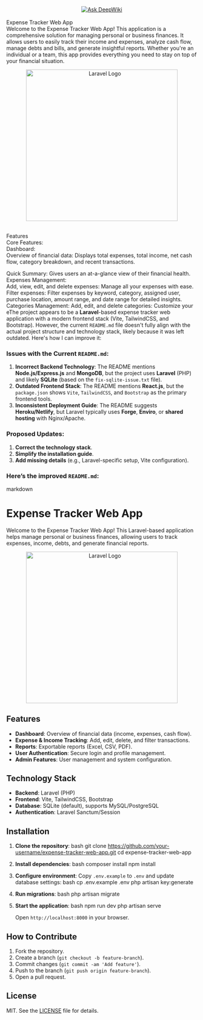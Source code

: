 <center> <a href="https://deepwiki.com/rabbi696/expense-tracker-web-app"><img src="https://deepwiki.com/badge.svg" alt="Ask DeepWiki"></a> </center>
</br>
Expense Tracker Web App<br>
Welcome to the Expense Tracker Web App! This application is a comprehensive solution for managing personal or business finances. It allows users to easily track their income and expenses, analyze cash flow, manage debts and bills, and generate insightful reports. Whether you're an individual or a team, this app provides everything you need to stay on top of your financial situation.<br>

<p align="center"><a href="https://laravel.com" target="_blank"><img src="https://iili.io/F09Slbp.png" width="400" alt="Laravel Logo"></a></p>
<br>
Features<br>
Core Features:<br>
Dashboard:<br>
Overview of financial data: Displays total expenses, total income, net cash flow, category breakdown, and recent transactions.<br>

Quick Summary: Gives users an at-a-glance view of their financial health.
<br>
Expenses Management:<br>
Add, view, edit, and delete expenses: Manage all your expenses with ease.
<br>
Filter expenses: Filter expenses by keyword, category, assigned user, purchase location, amount range, and date range for detailed insights.
<br>
Categories Management:
Add, edit, and delete categories: Customize your eThe project appears to be a **Laravel**-based expense tracker web application with a modern frontend stack (Vite, TailwindCSS, and Bootstrap). However, the current `README.md` file doesn't fully align with the actual project structure and technology stack, likely because it was left outdated. Here's how I can improve it:

### Issues with the Current `README.md`:
1. **Incorrect Backend Technology**: The README mentions **Node.js/Express.js** and **MongoDB**, but the project uses **Laravel** (PHP) and likely **SQLite** (based on the `fix-sqlite-issue.txt` file).
2. **Outdated Frontend Stack**: The README mentions **React.js**, but the `package.json` shows `Vite`, `TailwindCSS`, and `Bootstrap` as the primary frontend tools.
3. **Inconsistent Deployment Guide**: The README suggests **Heroku/Netlify**, but Laravel typically uses **Forge**, **Enviro**, or **shared hosting** with Nginx/Apache.

### Proposed Updates:
1. **Correct the technology stack**.
2. **Simplify the installation guide**.
3. **Add missing details** (e.g., Laravel-specific setup, Vite configuration).

### Here’s the improved `README.md`:

markdown
# Expense Tracker Web App

Welcome to the Expense Tracker Web App! This Laravel-based application helps manage personal or business finances, allowing users to track expenses, income, debts, and generate financial reports.

<p align="center">
  <a href="https://laravel.com" target="_blank"><img src="https://laravel.com/img/logotype.min.svg" width="400" alt="Laravel Logo"></a>
</p>

## Features
- **Dashboard**: Overview of financial data (income, expenses, cash flow).
- **Expense & Income Tracking**: Add, edit, delete, and filter transactions.
- **Reports**: Exportable reports (Excel, CSV, PDF).
- **User Authentication**: Secure login and profile management.
- **Admin Features**: User management and system configuration.

## Technology Stack
- **Backend**: Laravel (PHP)
- **Frontend**: Vite, TailwindCSS, Bootstrap
- **Database**: SQLite (default), supports MySQL/PostgreSQL
- **Authentication**: Laravel Sanctum/Session

## Installation
1. **Clone the repository**:
   bash
   git clone https://github.com/your-username/expense-tracker-web-app.git
   cd expense-tracker-web-app
   

2. **Install dependencies**:
   bash
   composer install
   npm install
   

3. **Configure environment**:
   Copy `.env.example` to `.env` and update database settings:
   bash
   cp .env.example .env
   php artisan key:generate
   

4. **Run migrations**:
   bash
   php artisan migrate
   

5. **Start the application**:
   bash
   npm run dev
   php artisan serve
   

   Open `http://localhost:8000` in your browser.

## How to Contribute
1. Fork the repository.
2. Create a branch (`git checkout -b feature-branch`).
3. Commit changes (`git commit -am 'Add feature'`).
4. Push to the branch (`git push origin feature-branch`).
5. Open a pull request.

## License
MIT. See the [LICENSE](LICENSE) file for details.
